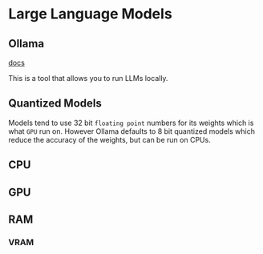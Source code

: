 # Large Language Models

## Ollama

[docs](https://github.com/ollama/ollama?tab=readme-ov-file)

This is a tool that allows you to run LLMs locally.

## Quantized Models

Models tend to use 32 bit `floating point` numbers for its weights which is what `GPU` run on. However Ollama defaults to 8 bit quantized models which reduce the accuracy of the weights, but can be run on CPUs.

<!-- Leaving this here  -->

## CPU

## GPU

## RAM

### VRAM
